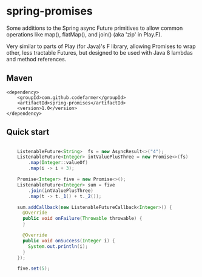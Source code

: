 # spring-promises

Some additions to the Spring async Future primitives to allow common operations like map(), flatMap(), and join() (aka 'zip' in Play.F).

Very similar to parts of Play (for Java)'s F library, allowing Promises to wrap
other, less tractable Futures, but designed to be used with Java 8 lambdas and
method references.

## Maven

    <dependency>
        <groupId>com.github.codefarmer</groupId>
        <artifactId>spring-promises</artifactId>
        <version>1.0</version>
    </dependency>

## Quick start

```java

    ListenableFuture<String>  fs = new AsyncResult<>("4");
    ListenableFuture<Integer> intValuePlusThree = new Promise<>(fs)
        .map(Integer::valueOf)
        .map(i -> i + 3);

    Promise<Integer> five = new Promise<>();
    ListenableFuture<Integer> sum = five
        .join(intValuePlusThree)
        .map(t -> t._1() + t._2());

    sum.addCallback(new ListenableFutureCallback<Integer>() {
      @Override
      public void onFailure(Throwable throwable) {
      }

      @Override
      public void onSuccess(Integer i) {
        System.out.println(i);
      }
    });

    five.set(5);

```

